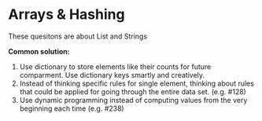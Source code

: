 # Arrays & Hashing

These quesitons are about List and Strings

**Common solution:**
1. Use dictionary to store elements like their counts for future comparment. Use dictionary keys smartly and creatively. 
2. Instead of thinking specific rules for single element, thinking about rules that could be applied for going through the entire data set. (e.g. #128)
3. Use dynamic programming instead of computing values from the very beginning each time (e.g. #238)
